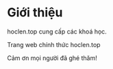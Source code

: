 # Giới thiệu

hoclen.top cung cấp các khoá học.
  
Trang web chính thức hoclen.top

Cảm ơn mọi người đã ghé thăm!
